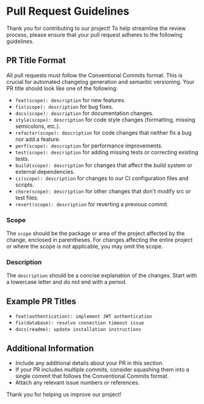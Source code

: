 # Pull Request Guidelines

Thank you for contributing to our project! To help streamline the review process, please ensure that your pull request adheres to the following guidelines.

## PR Title Format

All pull requests must follow the Conventional Commits format. This is crucial for automated changelog generation and semantic versioning. Your PR title should look like one of the following:

- `feat(scope): description` for new features.
- `fix(scope): description` for bug fixes.
- `docs(scope): description` for documentation changes.
- `style(scope): description` for code style changes (formatting, missing semicolons, etc.).
- `refactor(scope): description` for code changes that neither fix a bug nor add a feature.
- `perf(scope): description` for performance improvements.
- `test(scope): description` for adding missing tests or correcting existing tests.
- `build(scope): description` for changes that affect the build system or external dependencies.
- `ci(scope): description` for changes to our CI configuration files and scripts.
- `chore(scope): description` for other changes that don't modify src or test files.
- `revert(scope): description` for reverting a previous commit.

### Scope

The `scope` should be the package or area of the project affected by the change, enclosed in parentheses. For changes affecting the entire project or where the scope is not applicable, you may omit the scope.

### Description

The `description` should be a concise explanation of the changes. Start with a lowercase letter and do not end with a period.

## Example PR Titles

- `feat(authentication): implement JWT authentication`
- `fix(database): resolve connection timeout issue`
- `docs(readme): update installation instructions`

## Additional Information

- Include any additional details about your PR in this section.
- If your PR includes multiple commits, consider squashing them into a single commit that follows the Conventional Commits format.
- Attach any relevant issue numbers or references.

Thank you for helping us improve our project!
